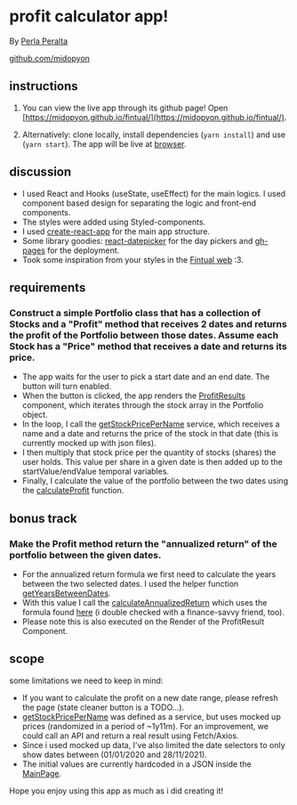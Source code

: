 # profit calculator app!

By [Perla Peralta](mailto:perlap.03@gmail.com)

[github.com/midopyon](https://github.com/midopyon)

## instructions

1. You can view the live app through its github page! Open [https://midopyon.github.io/fintual/](https://midopyon.github.io/fintual/).

2. Alternatively: clone locally, install dependencies (`yarn install`) and use (`yarn start`). The app will be live at [browser](http://localhost:3000).

## discussion

- I used React and Hooks (useState, useEffect) for the main logics. I used component based design for separating the logic and front-end components.
- The styles were added using Styled-components.
- I used [create-react-app](https://goo.gl/26jfy4) for the main app structure.
- Some library goodies: [react-datepicker](https://www.npmjs.com/package/react-datepicker) for the day pickers and [gh-pages](https://www.npmjs.com/package/gh-pages) for the deployment.
- Took some inspiration from your styles in the [Fintual web](https://fintual.cl/) :3.

## requirements

### Construct a simple Portfolio class that has a collection of Stocks and a "Profit" method that receives 2 dates and returns the profit of the Portfolio between those dates. Assume each Stock has a "Price" method that receives a date and returns its price.

- The app waits for the user to pick a start date and an end date. The button will turn enabled.
- When the button is clicked, the app renders the [ProfitResults](src/components/ProfitResults.js) component, which iterates through the stock array in the Portfolio object.
- In the loop, I call the [getStockPricePerName](src/services/getStockPrice.js) service, which receives a name and a date and returns the price of the stock in that date (this is currently mocked up with json files).
- I then multiply that stock price per the quantity of stocks (shares) the user holds. This value per share in a given date is then added up to the startValue/endValue temporal variables.
- Finally, I calculate the value of the portfolio between the two dates using the [calculateProfit](src/utils/calculateProfit.js) function.

## bonus track

### Make the Profit method return the "annualized return" of the portfolio between the given dates.

- For the annualized return formula we first need to calculate the years between the two selected dates. I used the helper function [getYearsBetweenDates](src/utils/getYearsBetweenDates.js).
- With this value I call the [calculateAnnualizedReturn](src/utils/calculateAnnualizedReturn.js) which uses the formula found [here](https://www.wikihow.com/Calculate-Annualized-Portfolio-Return) (i double checked with a finance-savvy friend, too).
- Please note this is also executed on the Render of the ProfitResult Component.

## scope

some limitations we need to keep in mind:

- If you want to calculate the profit on a new date range, please refresh the page (state cleaner button is a TODO...).
- [getStockPricePerName](src/services/getStockPrice.js) was defined as a service, but uses mocked up prices (randomized in a period of ~1y11m). For an improvement, we could call an API and return a real result using Fetch/Axios.
- Since i used mocked up data, I've also limited the date selectors to only show dates between (01/01/2020 and 28/11/2021).
- The initial values are currently hardcoded in a JSON inside the [MainPage](src/containers/MainPage.js).

Hope you enjoy using this app as much as i did creating it!
